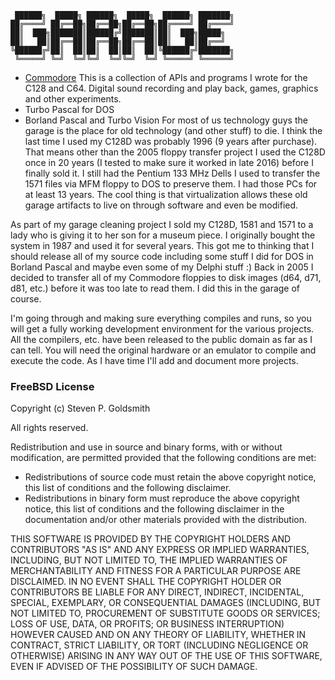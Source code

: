 ```
 ██████╗  █████╗ ██████╗  █████╗  ██████╗ ███████╗
██╔════╝ ██╔══██╗██╔══██╗██╔══██╗██╔════╝ ██╔════╝
██║  ███╗███████║██████╔╝███████║██║  ███╗█████╗  
██║   ██║██╔══██║██╔══██╗██╔══██║██║   ██║██╔══╝  
╚██████╔╝██║  ██║██║  ██║██║  ██║╚██████╔╝███████╗
 ╚═════╝ ╚═╝  ╚═╝╚═╝  ╚═╝╚═╝  ╚═╝ ╚═════╝ ╚══════╝
```                                                
* [Commodore](https://github.com/sgjava/garage/tree/master/commodore) This is a collection of APIs and programs I wrote for the C128 and C64. Digital sound recording and play back, games, graphics and other experiments.
* Turbo Pascal for DOS
* Borland Pascal and Turbo Vision
For most of us technology guys the garage is the place for old technology (and other stuff) to die. I think the last time I used my C128D was probably 1996 (9 years after purchase). That means other than the 2005 floppy transfer project I used the C128D once in 20 years (I tested to make sure it worked in late 2016) before I finally sold it. I still had the Pentium 133 MHz Dells I used to transfer the 1571 files via MFM floppy to DOS to preserve them. I had those PCs for at least 13 years. The cool thing is that virtualization allows these old garage artifacts to live on through software and even be modified.

As part of my garage cleaning project I sold my C128D, 1581 and 1571 to a lady who is giving it to her son for a museum piece. I originally bought the system in 1987 and used it for several years. This got me to thinking that I should release all of my source code including some stuff I did for DOS in Borland Pascal and maybe even some of my Delphi stuff :) Back in 2005 I decided to transfer all of my Commodore floppies to disk images (d64, d71, d81, etc.) before it was too late to read them. I did this in the garage of course.

I'm going through and making sure everything compiles and runs, so you will get a fully working development environment for the various projects. All the compilers, etc. have been released to the public domain as far as I can tell. You will need the original hardware or an emulator to compile and execute the code. As I have time I'll add and document more projects.

### FreeBSD License
Copyright (c) Steven P. Goldsmith

All rights reserved.

Redistribution and use in source and binary forms, with or without modification, are permitted provided that the following conditions are met:
* Redistributions of source code must retain the above copyright notice, this list of conditions and the following disclaimer.
* Redistributions in binary form must reproduce the above copyright notice, this list of conditions and the following disclaimer in the documentation and/or other materials provided with the distribution.

THIS SOFTWARE IS PROVIDED BY THE COPYRIGHT HOLDERS AND CONTRIBUTORS "AS IS" AND ANY EXPRESS OR IMPLIED WARRANTIES, INCLUDING, BUT NOT LIMITED TO, THE IMPLIED WARRANTIES OF MERCHANTABILITY AND FITNESS FOR A PARTICULAR PURPOSE ARE DISCLAIMED. IN NO EVENT SHALL THE COPYRIGHT HOLDER OR CONTRIBUTORS BE LIABLE FOR ANY DIRECT, INDIRECT, INCIDENTAL, SPECIAL, EXEMPLARY, OR CONSEQUENTIAL DAMAGES (INCLUDING, BUT NOT LIMITED TO, PROCUREMENT OF SUBSTITUTE GOODS OR SERVICES; LOSS OF USE, DATA, OR PROFITS; OR BUSINESS INTERRUPTION) HOWEVER CAUSED AND ON ANY THEORY OF LIABILITY, WHETHER IN CONTRACT, STRICT LIABILITY, OR TORT (INCLUDING NEGLIGENCE OR OTHERWISE) ARISING IN ANY WAY OUT OF THE USE OF THIS SOFTWARE, EVEN IF ADVISED OF THE POSSIBILITY OF SUCH DAMAGE.
